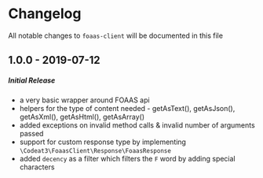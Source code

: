 # Changelog

All notable changes to `foaas-client` will be documented in this file

## 1.0.0 - 2019-07-12

##### Initial Release
* a very basic wrapper around FOAAS api
* helpers for the type of content needed - getAsText(), getAsJson(), getAsXml(), getAsHtml(), getAsArray()
* added exceptions on invalid method calls & invalid number of arguments passed
* support for custom response type by implementing `\Codeat3\FoaasClient\Response\FoaasResponse`
* added `decency` as a filter which filters the `F` word by adding special characters
